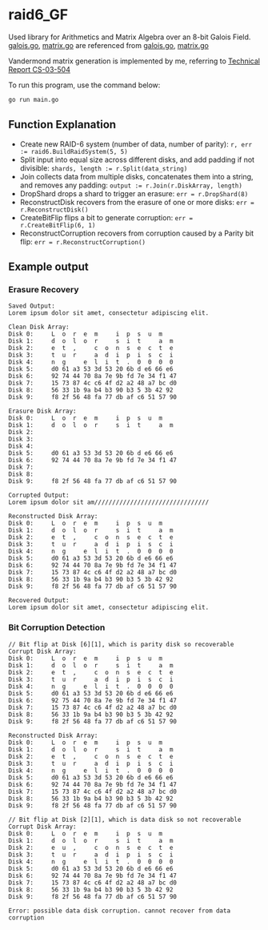 # raid6_GF

Used library for Arithmetics and Matrix Algebra over an 8-bit Galois Field.
[galois.go](./raid6/galois.go), [matrix.go](./raid6/matrix.go) are referenced from [galois.go](galois.go),  [matrix.go](https://github.com/klauspost/reedsolomon/blob/master/matrix.go)

Vandermond matrix generation is implemented by me, referring to [Technical Report CS-03-504](https://web.eecs.utk.edu/~jplank/plank/papers/CS-96-332.html)


To run this program, use the command below:

```bash
go run main.go
```

## Function Explanation
- Create new RAID-6 system (number of data, number of parity): `r, err := raid6.BuildRaidSystem(5, 5)`
- Split input into equal size across different disks, and add padding if not divisible: `shards, length := r.Split(data_string)`
- Join collects data from multiple disks, concatenates them into a string, and removes any padding: `output := r.Join(r.DiskArray, length)`
- DropShard drops a shard to trigger an erasure: `err = r.DropShard(8)`
- ReconstructDisk recovers from the erasure of one or more disks: `err = r.ReconstructDisk()`
- CreateBitFlip flips a bit to generate corruption: `err = r.CreateBitFlip(6, 1)`
- ReconstructCorruption recovers from corruption caused by a Parity bit flip: `err = r.ReconstructCorruption()`

## Example output
### Erasure Recovery

```log
Saved Output:
Lorem ipsum dolor sit amet, consectetur adipiscing elit.

Clean Disk Array:
Disk 0: 	L  o  r  e  m     i  p  s  u  m
Disk 1: 	d  o  l  o  r     s  i  t     a  m
Disk 2: 	e  t  ,     c  o  n  s  e  c  t  e
Disk 3: 	t  u  r     a  d  i  p  i  s  c  i
Disk 4: 	n  g     e  l  i  t  .  0  0  0  0
Disk 5: 	d0 61 a3 53 3d 53 20 6b d e6 66 e6
Disk 6: 	92 74 44 70 8a 7e 9b fd 7e 34 f1 47
Disk 7: 	15 73 87 4c c6 4f d2 a2 48 a7 bc d0
Disk 8: 	56 33 1b 9a b4 b3 90 b3 5 3b 42 92
Disk 9: 	f8 2f 56 48 fa 77 db af c6 51 57 90

Erasure Disk Array:
Disk 0: 	L  o  r  e  m     i  p  s  u  m
Disk 1: 	d  o  l  o  r     s  i  t     a  m
Disk 2:
Disk 3:
Disk 4:
Disk 5: 	d0 61 a3 53 3d 53 20 6b d e6 66 e6
Disk 6: 	92 74 44 70 8a 7e 9b fd 7e 34 f1 47
Disk 7:
Disk 8:
Disk 9: 	f8 2f 56 48 fa 77 db af c6 51 57 90

Corrupted Output:
Lorem ipsum dolor sit am////////////////////////////////

Reconstructed Disk Array:
Disk 0: 	L  o  r  e  m     i  p  s  u  m
Disk 1: 	d  o  l  o  r     s  i  t     a  m
Disk 2: 	e  t  ,     c  o  n  s  e  c  t  e
Disk 3: 	t  u  r     a  d  i  p  i  s  c  i
Disk 4: 	n  g     e  l  i  t  .  0  0  0  0
Disk 5: 	d0 61 a3 53 3d 53 20 6b d e6 66 e6
Disk 6: 	92 74 44 70 8a 7e 9b fd 7e 34 f1 47
Disk 7: 	15 73 87 4c c6 4f d2 a2 48 a7 bc d0
Disk 8: 	56 33 1b 9a b4 b3 90 b3 5 3b 42 92
Disk 9: 	f8 2f 56 48 fa 77 db af c6 51 57 90

Recovered Output:
Lorem ipsum dolor sit amet, consectetur adipiscing elit.
```

### Bit Corruption Detection
```log
// Bit flip at Disk [6][1], which is parity disk so recoverable
Corrupt Disk Array:
Disk 0: 	L  o  r  e  m     i  p  s  u  m
Disk 1: 	d  o  l  o  r     s  i  t     a  m
Disk 2: 	e  t  ,     c  o  n  s  e  c  t  e
Disk 3: 	t  u  r     a  d  i  p  i  s  c  i
Disk 4: 	n  g     e  l  i  t  .  0  0  0  0
Disk 5: 	d0 61 a3 53 3d 53 20 6b d e6 66 e6
Disk 6: 	92 75 44 70 8a 7e 9b fd 7e 34 f1 47
Disk 7: 	15 73 87 4c c6 4f d2 a2 48 a7 bc d0
Disk 8: 	56 33 1b 9a b4 b3 90 b3 5 3b 42 92
Disk 9: 	f8 2f 56 48 fa 77 db af c6 51 57 90

Reconstructed Disk Array:
Disk 0: 	L  o  r  e  m     i  p  s  u  m
Disk 1: 	d  o  l  o  r     s  i  t     a  m
Disk 2: 	e  t  ,     c  o  n  s  e  c  t  e
Disk 3: 	t  u  r     a  d  i  p  i  s  c  i
Disk 4: 	n  g     e  l  i  t  .  0  0  0  0
Disk 5: 	d0 61 a3 53 3d 53 20 6b d e6 66 e6
Disk 6: 	92 74 44 70 8a 7e 9b fd 7e 34 f1 47
Disk 7: 	15 73 87 4c c6 4f d2 a2 48 a7 bc d0
Disk 8: 	56 33 1b 9a b4 b3 90 b3 5 3b 42 92
Disk 9: 	f8 2f 56 48 fa 77 db af c6 51 57 90

// Bit flip at Disk [2][1], which is data disk so not recoverable
Corrupt Disk Array:
Disk 0: 	L  o  r  e  m     i  p  s  u  m
Disk 1: 	d  o  l  o  r     s  i  t     a  m
Disk 2: 	e  u  ,     c  o  n  s  e  c  t  e
Disk 3: 	t  u  r     a  d  i  p  i  s  c  i
Disk 4: 	n  g     e  l  i  t  .  0  0  0  0
Disk 5: 	d0 61 a3 53 3d 53 20 6b d e6 66 e6
Disk 6: 	92 74 44 70 8a 7e 9b fd 7e 34 f1 47
Disk 7: 	15 73 87 4c c6 4f d2 a2 48 a7 bc d0
Disk 8: 	56 33 1b 9a b4 b3 90 b3 5 3b 42 92
Disk 9: 	f8 2f 56 48 fa 77 db af c6 51 57 90

Error: possible data disk corruption. cannot recover from data corruption
```

